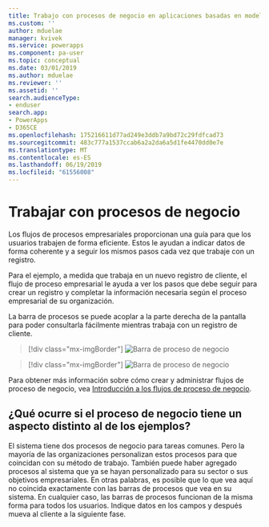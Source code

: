 ```yaml
---
title: Trabajo con procesos de negocio en aplicaciones basadas en modelo | MicrosoftDocs
ms.custom: ''
author: mduelae
manager: kvivek
ms.service: powerapps
ms.component: pa-user
ms.topic: conceptual
ms.date: 03/01/2019
ms.author: mduelae
ms.reviewer: ''
ms.assetid: ''
search.audienceType:
- enduser
search.app:
- PowerApps
- D365CE
ms.openlocfilehash: 175216611d77ad249e3ddb7a9bd72c29fdfcad73
ms.sourcegitcommit: 483c777a1537ccab6a2a2da6a5d1fe4470dd0e7e
ms.translationtype: MT
ms.contentlocale: es-ES
ms.lasthandoff: 06/19/2019
ms.locfileid: "61556008"
---
```

# <a name="work-with-business-processes"></a>Trabajar con procesos de negocio

Los flujos de procesos empresariales proporcionan una guía para que los usuarios trabajen de forma eficiente. Estos le ayudan a indicar datos de forma coherente y a seguir los mismos pasos cada vez que trabaje con un registro. 

Para el ejemplo, a medida que trabaja en un nuevo registro de cliente, el flujo de proceso empresarial le ayuda a ver los pasos que debe seguir para crear un registro y completar la información necesaria según el proceso empresarial de su organización. 

La barra de procesos se puede acoplar a la parte derecha de la pantalla para poder consultarla fácilmente mientras trabaja con un registro de cliente. 

> [!div class="mx-imgBorder"]
> ![Barra de proceso de negocio](media/BPdock.png "Business process bar")
 

> [!div class="mx-imgBorder"]
> ![Barra de proceso de negocio](media/BPdocked.png "Business process bar")

Para obtener más información sobre cómo crear y administrar flujos de proceso de negocio, vea [Introducción a los flujos de proceso de negocio](/flow/business-process-flows-overview).
  
 
## <a name="what-if-your-business-processes-looks-different-from-these-examples"></a>¿Qué ocurre si el proceso de negocio tiene un aspecto distinto al de los ejemplos?  

El sistema tiene dos procesos de negocio para tareas comunes. Pero la mayoría de las organizaciones personalizan estos procesos para que coincidan con su método de trabajo. También puede haber agregado procesos al sistema que ya se hayan personalizado para su sector o sus objetivos empresariales. En otras palabras, es posible que lo que vea aquí no coincida exactamente con las barras de procesos que vea en su sistema. En cualquier caso, las barras de procesos funcionan de la misma forma para todos los usuarios. Indique datos en los campos y después mueva al cliente a la siguiente fase.
